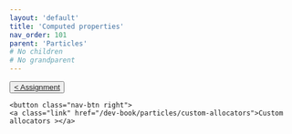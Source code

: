 ```yaml
---
layout: 'default'
title: 'Computed properties'
nav_order: 101
parent: 'Particles'
# No children
# No grandparent
---
```



<div class="nav-btn-block">
    <button class="nav-btn left">
    <a class="link" href="/dev-book/particles/assignment">< Assignment</a>
</button>

    <button class="nav-btn right">
    <a class="link" href="/dev-book/particles/custom-allocators">Custom allocators ></a>
</button>

</div>
